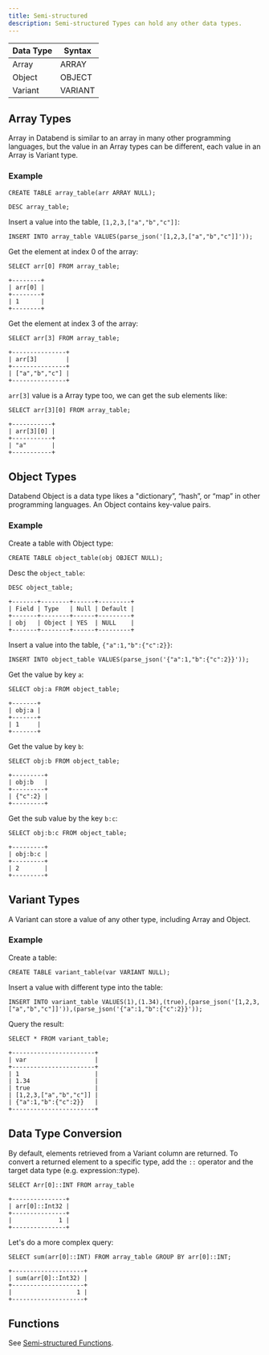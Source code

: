 ```yaml
---
title: Semi-structured
description: Semi-structured Types can hold any other data types.
---
```


| Data Type | Syntax   |
| ----------| -------- |
| Array     | ARRAY
| Object    | OBJECT
| Variant   | VARIANT


## Array Types

Array in Databend is similar to an array in many other programming languages, but the value in an Array types can be different, each value in an Array is Variant type.

### Example

```text title='mysql>'
CREATE TABLE array_table(arr ARRAY NULL);
```

```text title='mysql>'
DESC array_table;
```

Insert a value into the table, `[1,2,3,["a","b","c"]]`:
```text title='mysql>'
INSERT INTO array_table VALUES(parse_json('[1,2,3,["a","b","c"]]'));
```

Get the element at index 0 of the array:
```text title='mysql>'
SELECT arr[0] FROM array_table;
```
```
+--------+
| arr[0] |
+--------+
| 1      |
+--------+
```

Get the element at index 3 of the array:
```text title='mysql>'
SELECT arr[3] FROM array_table;
```

```text
+---------------+
| arr[3]        |
+---------------+
| ["a","b","c"] |
+---------------+
```

`arr[3]` value is a Array type too, we can get the sub elements like:
```text title='mysql>'
SELECT arr[3][0] FROM array_table;
```

```text
+-----------+
| arr[3][0] |
+-----------+
| "a"       |
+-----------+
```

## Object Types

Databend Object is a data type likes a "dictionary”, “hash”, or “map” in other programming languages.
An Object contains key-value pairs.

### Example

Create a table with Object type:
```text title='mysql>'
CREATE TABLE object_table(obj OBJECT NULL);
```

Desc the `object_table`:
```text
DESC object_table;
```
```text
+-------+--------+------+---------+
| Field | Type   | Null | Default |
+-------+--------+------+---------+
| obj   | Object | YES  | NULL    |
+-------+--------+------+---------+
```

Insert a value into the table, `{"a":1,"b":{"c":2}}`:
```text title='mysql>'
INSERT INTO object_table VALUES(parse_json('{"a":1,"b":{"c":2}}'));
```

Get the value by key `a`:
```text title='mysql>'
SELECT obj:a FROM object_table;
```

```text
+-------+
| obj:a |
+-------+
| 1     |
+-------+
```

Get the value by key `b`:

```text title='mysql>'
SELECT obj:b FROM object_table;
```

```text
+---------+
| obj:b   |
+---------+
| {"c":2} |
+---------+
```

Get the sub value by the key `b:c`:
```text title='mysql>'
SELECT obj:b:c FROM object_table;
```

```text
+---------+
| obj:b:c |
+---------+
| 2       |
+---------+
```
## Variant Types

A Variant can store a value of any other type, including Array and Object.

### Example

Create a table:
```text title='mysql>'
CREATE TABLE variant_table(var VARIANT NULL);
```

Insert a value with different type into the table:
```text title='mysql>'
INSERT INTO variant_table VALUES(1),(1.34),(true),(parse_json('[1,2,3,["a","b","c"]]')),(parse_json('{"a":1,"b":{"c":2}}'));
```

Query the result:
```text title='mysql>'
SELECT * FROM variant_table;
 ```
```text
+-----------------------+
| var                   |
+-----------------------+
| 1                     |
| 1.34                  |
| true                  |
| [1,2,3,["a","b","c"]] |
| {"a":1,"b":{"c":2}}   |
+-----------------------+
```

## Data Type Conversion

By default, elements retrieved from a Variant column are returned. To convert a returned element to a specific type, add the `::` operator and the target data type (e.g. expression::type).

```text
SELECT Arr[0]::INT FROM array_table
```

```text
+---------------+
| arr[0]::Int32 |
+---------------+
|             1 |
+---------------+
```

Let's do a more complex query:
```text
SELECT sum(arr[0]::INT) FROM array_table GROUP BY arr[0]::INT;
```

```text
+--------------------+
| sum(arr[0]::Int32) |
+--------------------+
|                  1 |
+--------------------+
```

## Functions

See [Semi-structured Functions](/doc/reference/functions/semi-structured-functions).